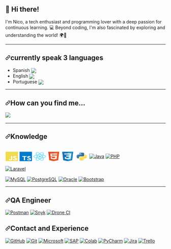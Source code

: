 <h2>🚀 Hi there! </h2>
I'm Nico, a tech enthusiast and programming lover with a deep passion for continuous learning. 
💻 Beyond coding, I'm also fascinated by exploring and understanding the world! 🌍🌟
<hr>

<h2 dir="auto"><a id="user-content--known-languages-" class="anchor" aria-hidden="true" tabindex="-1" href="#-known-languages-"><svg class="octicon octicon-link" viewBox="0 0 16 16" version="1.1" width="16" height="16" aria-hidden="true"><path d="m7.775 3.275 1.25-1.25a3.5 3.5 0 1 1 4.95 4.95l-2.5 2.5a3.5 3.5 0 0 1-4.95 0 .751.751 0 0 1 .018-1.042.751.751 0 0 1 1.042-.018 1.998 1.998 0 0 0 2.83 0l2.5-2.5a2.002 2.002 0 0 0-2.83-2.83l-1.25 1.25a.751.751 0 0 1-1.042-.018.751.751 0 0 1-.018-1.042Zm-4.69 9.64a1.998 1.998 0 0 0 2.83 0l1.25-1.25a.751.751 0 0 1 1.042.018.751.751 0 0 1 .018 1.042l-1.25 1.25a3.5 3.5 0 1 1-4.95-4.95l2.5-2.5a3.5 3.5 0 0 1 4.95 0 .751.751 0 0 1-.018 1.042.751.751 0 0 1-1.042.018 1.998 1.998 0 0 0-2.83 0l-2.5 2.5a1.998 1.998 0 0 0 0 2.83Z"></path></svg></a>currently speak 3 languages </h2>


<ul dir="auto">
<li>Spanish <a target="_blank" rel="noopener noreferrer nofollow" href="https://camo.githubusercontent.com/88a899833817902013505207a928beb94da8ba30f77d527133bb32bd1531e249/68747470733a2f2f7777772e62616e64657261732d6d756e646f2e65732f646174612f666c6167732f656d6f6a692f6170706c652f313630783136302f65732e706e67"><img src="https://camo.githubusercontent.com/88a899833817902013505207a928beb94da8ba30f77d527133bb32bd1531e249/68747470733a2f2f7777772e62616e64657261732d6d756e646f2e65732f646174612f666c6167732f656d6f6a692f6170706c652f313630783136302f65732e706e67" width="30px" align="center" data-canonical-src="https://www.banderas-mundo.es/data/flags/emoji/apple/160x160/es.png" style="max-width: 100%;"></a></li>
<li>English <a target="_blank" rel="noopener noreferrer nofollow" href="https://camo.githubusercontent.com/b5344af1c45905c19ba770040e8b409c028e016c6ce71020c6baccdb5d24d629/68747470733a2f2f7777772e62616e64657261732d6d756e646f2e65732f646174612f666c6167732f656d6f6a692f6170706c652f313630783136302f67622e706e67"><img src="https://camo.githubusercontent.com/b5344af1c45905c19ba770040e8b409c028e016c6ce71020c6baccdb5d24d629/68747470733a2f2f7777772e62616e64657261732d6d756e646f2e65732f646174612f666c6167732f656d6f6a692f6170706c652f313630783136302f67622e706e67" width="30px" align="center" data-canonical-src="https://www.banderas-mundo.es/data/flags/emoji/apple/160x160/gb.png" style="max-width: 100%;"></a></li>
<li>Portuguese <a target="_blank" rel="noopener noreferrer nofollow" href="https://camo.githubusercontent.com/dd52055410304eadd546c05d015d58690d585ea017133207426342a0cb0e26c3/68747470733a2f2f7777772e62616e64657261732d6d756e646f2e65732f646174612f666c6167732f656d6f6a692f6170706c652f313630783136302f62722e706e67"><img src="https://camo.githubusercontent.com/dd52055410304eadd546c05d015d58690d585ea017133207426342a0cb0e26c3/68747470733a2f2f7777772e62616e64657261732d6d756e646f2e65732f646174612f666c6167732f656d6f6a692f6170706c652f313630783136302f62722e706e67" width="30px" align="center" data-canonical-src="https://www.banderas-mundo.es/data/flags/emoji/apple/160x160/br.png" style="max-width: 100%;"></a></li>

</ul>
<hr>
<h2 dir="auto"><a id="user-content--known-languages-" class="anchor" aria-hidden="true" tabindex="-1" href="#-known-languages-"><svg class="octicon octicon-link" viewBox="0 0 16 16" version="1.1" width="16" height="16" aria-hidden="true"><path d="m7.775 3.275 1.25-1.25a3.5 3.5 0 1 1 4.95 4.95l-2.5 2.5a3.5 3.5 0 0 1-4.95 0 .751.751 0 0 1 .018-1.042.751.751 0 0 1 1.042-.018 1.998 1.998 0 0 0 2.83 0l2.5-2.5a2.002 2.002 0 0 0-2.83-2.83l-1.25 1.25a.751.751 0 0 1-1.042-.018.751.751 0 0 1-.018-1.042Zm-4.69 9.64a1.998 1.998 0 0 0 2.83 0l1.25-1.25a.751.751 0 0 1 1.042.018.751.751 0 0 1 .018 1.042l-1.25 1.25a3.5 3.5 0 1 1-4.95-4.95l2.5-2.5a3.5 3.5 0 0 1 4.95 0 .751.751 0 0 1-.018 1.042.751.751 0 0 1-1.042.018 1.998 1.998 0 0 0-2.83 0l-2.5 2.5a1.998 1.998 0 0 0 0 2.83Z"></path></svg></a>How can you find me... </h2>

<a href="https://www.linkedin.com/in/nicolas-dasanbiagio" rel="nofollow">
  <img src="https://camo.githubusercontent.com/591c02e8ff595d43e0b35b1b29aed639a7154b959cd8f8c854b9e176d885b094/68747470733a2f2f696d672e736869656c64732e696f2f62616467652f4c696e6b6564496e2d3030373742353f7374796c653d666f722d7468652d6261646765266c6f676f3d6c696e6b6564696e266c6f676f436f6c6f723d7768697465" data-canonical-src="https://img.shields.io/badge/LinkedIn-0077B5?style=for-the-badge&amp;logo=linkedin&amp;logoColor=white" style="max-width: 100%;">
</a>


<hr>
<h2 dir="auto"><a id="user-content--known-languages-" class="anchor" aria-hidden="true" tabindex="-1" href="#-known-languages-"><svg class="octicon octicon-link" viewBox="0 0 16 16" version="1.1" width="16" height="16" aria-hidden="true"><path d="m7.775 3.275 1.25-1.25a3.5 3.5 0 1 1 4.95 4.95l-2.5 2.5a3.5 3.5 0 0 1-4.95 0 .751.751 0 0 1 .018-1.042.751.751 0 0 1 1.042-.018 1.998 1.998 0 0 0 2.83 0l2.5-2.5a2.002 2.002 0 0 0-2.83-2.83l-1.25 1.25a.751.751 0 0 1-1.042-.018.751.751 0 0 1-.018-1.042Zm-4.69 9.64a1.998 1.998 0 0 0 2.83 0l1.25-1.25a.751.751 0 0 1 1.042.018.751.751 0 0 1 .018 1.042l-1.25 1.25a3.5 3.5 0 1 1-4.95-4.95l2.5-2.5a3.5 3.5 0 0 1 4.95 0 .751.751 0 0 1-.018 1.042.751.751 0 0 1-1.042.018 1.998 1.998 0 0 0-2.83 0l-2.5 2.5a1.998 1.998 0 0 0 0 2.83Z"></path></svg></a>Knowledge </h2>

<div dir="auto"><br>
  <a target="_blank" rel="noopener noreferrer nofollow" href="https://raw.githubusercontent.com/devicons/devicon/master/icons/javascript/javascript-plain.svg"><img align="center" alt="Rafa-Js" height="30" width="40" src="https://raw.githubusercontent.com/devicons/devicon/master/icons/javascript/javascript-plain.svg" style="max-width: 100%;"></a>
  <a target="_blank" rel="noopener noreferrer nofollow" href="https://raw.githubusercontent.com/devicons/devicon/master/icons/typescript/typescript-plain.svg"><img align="center" alt="Rafa-Ts" height="30" width="40" src="https://raw.githubusercontent.com/devicons/devicon/master/icons/typescript/typescript-plain.svg" style="max-width: 100%;"></a>
  <a target="_blank" rel="noopener noreferrer nofollow" href="https://raw.githubusercontent.com/devicons/devicon/master/icons/react/react-original.svg"><img align="center" alt="Rafa-React" height="30" width="40" src="https://raw.githubusercontent.com/devicons/devicon/master/icons/react/react-original.svg" style="max-width: 100%;"></a>
  <a target="_blank" rel="noopener noreferrer nofollow" href="https://raw.githubusercontent.com/devicons/devicon/master/icons/html5/html5-original.svg"><img align="center" alt="Rafa-HTML" height="30" width="40" src="https://raw.githubusercontent.com/devicons/devicon/master/icons/html5/html5-original.svg" style="max-width: 100%;"></a>
  <a target="_blank" rel="noopener noreferrer nofollow" href="https://raw.githubusercontent.com/devicons/devicon/master/icons/css3/css3-original.svg"><img align="center" alt="Rafa-CSS" height="30" width="40" src="https://raw.githubusercontent.com/devicons/devicon/master/icons/css3/css3-original.svg" style="max-width: 100%;"></a>
  <a target="_blank" rel="noopener noreferrer nofollow" href="https://raw.githubusercontent.com/devicons/devicon/master/icons/python/python-original.svg"><img align="center" alt="Rafa-Python" height="30" width="40" src="https://raw.githubusercontent.com/devicons/devicon/master/icons/python/python-original.svg" style="max-width: 100%;"></a>
  <a target="_blank" rel="noopener noreferrer nofollow" href="https://cdn.jsdelivr.net/gh/devicons/devicon/icons/java/java-original.svg"><img align="center" alt="Java" height="30" width="40" src="https://cdn.jsdelivr.net/gh/devicons/devicon/icons/java/java-original.svg" style="max-width: 100%;"></a>
  <a target="_blank" rel="noopener noreferrer nofollow" href="https://cdn.jsdelivr.net/gh/devicons/devicon/icons/php/php-plain.svg"><img align="center" alt="PHP" height="30" width="40" src="https://cdn.jsdelivr.net/gh/devicons/devicon/icons/php/php-plain.svg" style="max-width: 100%;"></a>
 

  
  <a target="_blank" rel="noopener noreferrer nofollow" href="https://cdn.jsdelivr.net/gh/devicons/devicon/icons/laravel/laravel-plain-wordmark.svg"><img align="center" alt="Laravel" height="30" width="40" src="https://cdn.jsdelivr.net/npm/laravel-echo@1.15.3/dist/echo.min.js" style="max-width: 100%;"></a>
 
  <a target="_blank" rel="noopener noreferrer nofollow" href="https://cdn.jsdelivr.net/gh/devicons/devicon/icons/mysql/mysql-original.svg"><img align="center" alt="MySQL" height="30" width="40" src="https://cdn.jsdelivr.net/gh/devicons/devicon/icons/mysql/mysql-original.svg" style="max-width: 100%;"></a>
  <a target="_blank" rel="noopener noreferrer nofollow" href="https://cdn.jsdelivr.net/gh/devicons/devicon/icons/postgresql/postgresql-plain-wordmark.svg"><img align="center" alt="PostgreSQL" height="30" width="40" src="https://cdn.jsdelivr.net/gh/devicons/devicon/icons/postgresql/postgresql-plain-wordmark.svg" style="max-width: 100%;"></a>
  <a target="_blank" rel="noopener noreferrer nofollow" href="https://cdn.jsdelivr.net/gh/devicons/devicon/icons/oracle/oracle-original.svg"><img align="center" alt="Oracle" height="30" width="40" src="https://cdn.jsdelivr.net/gh/devicons/devicon/icons/oracle/oracle-original.svg" style="max-width: 100%;"></a>
  <a target="_blank" rel="noopener noreferrer nofollow" href="https://camo.githubusercontent.com/b13ed67c809178963ce9d538175b02649800772be1ce0cb02da5879e5614e236/68747470733a2f2f696d672e736869656c64732e696f2f62616467652f426f6f7473747261702d3536334437433f7374796c653d666f722d7468652d6261646765266c6f676f3d626f6f747374726170266c6f676f436f6c6f723d7768697465">
  <a target="_blank" rel="noopener noreferrer nofollow" href="https://cdn.jsdelivr.net/gh/devicons/devicon/icons/bootstrap/bootstrap-plain-wordmark.svg"><img align="center" alt="Bootstrap" height="30" width="40" src="https://cdn.jsdelivr.net/gh/devicons/devicon/icons/bootstrap/bootstrap-plain-wordmark.svg" style="max-width: 100%;"></a>
</div>



<hr>
<h2 dir="auto"><a id="user-content--known-languages-" class="anchor" aria-hidden="true" tabindex="-1" href="#-known-languages-"><svg class="octicon octicon-link" viewBox="0 0 16 16" version="1.1" width="16" height="16" aria-hidden="true"><path d="m7.775 3.275 1.25-1.25a3.5 3.5 0 1 1 4.95 4.95l-2.5 2.5a3.5 3.5 0 0 1-4.95 0 .751.751 0 0 1 .018-1.042.751.751 0 0 1 1.042-.018 1.998 1.998 0 0 0 2.83 0l2.5-2.5a2.002 2.002 0 0 0-2.83-2.83l-1.25 1.25a.751.751 0 0 1-1.042-.018.751.751 0 0 1-.018-1.042Zm-4.69 9.64a1.998 1.998 0 0 0 2.83 0l1.25-1.25a.751.751 0 0 1 1.042.018.751.751 0 0 1 .018 1.042l-1.25 1.25a3.5 3.5 0 1 1-4.95-4.95l2.5-2.5a3.5 3.5 0 0 1 4.95 0 .751.751 0 0 1-.018 1.042.751.751 0 0 1-1.042.018 1.998 1.998 0 0 0-2.83 0l-2.5 2.5a1.998 1.998 0 0 0 0 2.83Z"></path></svg></a>QA Engineer</h2>

<a target="_blank" rel="noopener noreferrer nofollow" href="https://camo.githubusercontent.com/879423585ed087f3c973857c43ba7e7d84f52c993d2c937055726339fbf921d9/68747470733a2f2f696d672e736869656c64732e696f2f62616467652f506f73746d616e2d4646364333373f7374796c653d666f722d7468652d6261646765266c6f676f3d506f73746d616e266c6f676f436f6c6f723d7768697465"><img src="https://camo.githubusercontent.com/879423585ed087f3c973857c43ba7e7d84f52c993d2c937055726339fbf921d9/68747470733a2f2f696d672e736869656c64732e696f2f62616467652f506f73746d616e2d4646364333373f7374796c653d666f722d7468652d6261646765266c6f676f3d506f73746d616e266c6f676f436f6c6f723d7768697465" alt="Postman" data-canonical-src="https://img.shields.io/badge/Postman-FF6C37?style=for-the-badge&amp;logo=Postman&amp;logoColor=white" style="max-width: 100%;"></a>
[![Snyk](https://img.shields.io/badge/Mulesoft-4C4A73?style=for-the-badge&logo=&logoColor=white)](https://img.shields.io/badge/Snyk-4C4A73?style=for-the-badge&logo=snyk&logoColor=white)
[![Drone CI](https://img.shields.io/badge/AnyPoint-212121?style=for-the-badge&logo=&logoColor=white)](https://img.shields.io/badge/Drone_CI-212121?style=for-the-badge&logo=drone&logoColor=white)

<h2 dir="auto"><a id="user-content--known-languages-" class="anchor" aria-hidden="true" tabindex="-1" href="#-known-languages-"><svg class="octicon octicon-link" viewBox="0 0 16 16" version="1.1" width="16" height="16" aria-hidden="true"><path d="m7.775 3.275 1.25-1.25a3.5 3.5 0 1 1 4.95 4.95l-2.5 2.5a3.5 3.5 0 0 1-4.95 0 .751.751 0 0 1 .018-1.042.751.751 0 0 1 1.042-.018 1.998 1.998 0 0 0 2.83 0l2.5-2.5a2.002 2.002 0 0 0-2.83-2.83l-1.25 1.25a.751.751 0 0 1-1.042-.018.751.751 0 0 1-.018-1.042Zm-4.69 9.64a1.998 1.998 0 0 0 2.83 0l1.25-1.25a.751.751 0 0 1 1.042.018.751.751 0 0 1 .018 1.042l-1.25 1.25a3.5 3.5 0 1 1-4.95-4.95l2.5-2.5a3.5 3.5 0 0 1 4.95 0 .751.751 0 0 1-.018 1.042.751.751 0 0 1-1.042.018 1.998 1.998 0 0 0-2.83 0l-2.5 2.5a1.998 1.998 0 0 0 0 2.83Z"></path></svg></a>Contact and Experience</h2>

[![GitHub](https://img.shields.io/badge/GitHub-100000?style=for-the-badge&logo=github&logoColor=white)](https://img.shields.io/badge/GitHub-100000?style=for-the-badge&logo=github&logoColor=white)
[![Git](https://img.shields.io/badge/GIT-E44C30?style=for-the-badge&logo=git&logoColor=white)](https://img.shields.io/badge/GIT-E44C30?style=for-the-badge&logo=git&logoColor=white)
[![Microsoft](https://img.shields.io/badge/Microsoft-666666?style=for-the-badge&logo=microsoft&logoColor=white)](https://img.shields.io/badge/Microsoft-666666?style=for-the-badge&logo=microsoft&logoColor=white)
[![SAP](https://img.shields.io/badge/SAP-0FAAFF?style=for-the-badge&logo=sap&logoColor=white)](https://img.shields.io/badge/SAP-0FAAFF?style=for-the-badge&logo=sap&logoColor=white)
[![Colab](https://img.shields.io/badge/Colab-F9AB00?style=for-the-badge&logo=googlecolab&color=525252)](https://img.shields.io/badge/Colab-F9AB00?style=for-the-badge&logo=googlecolab&color=525252)
[![PyCharm](https://img.shields.io/badge/PyCharm-000000.svg?style=for-the-badge&logo=PyCharm&logoColor=white)](https://img.shields.io/badge/PyCharm-000000.svg?style=for-the-badge&logo=PyCharm&logoColor=white)
[![Jira](https://img.shields.io/badge/Jira-0052CC?style=for-the-badge&logo=Jira&logoColor=white)](https://img.shields.io/badge/Jira-0052CC?style=for-the-badge&logo=Jira&logoColor=white)
[![Trello](https://img.shields.io/badge/Trello-0052CC?style=for-the-badge&logo=trello&logoColor=white)](https://img.shields.io/badge/Trello-0052CC?style=for-the-badge&logo=trello&logoColor=white)

